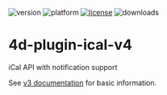 ![version](https://img.shields.io/badge/version-17%2B-3E8B93)
![platform](https://img.shields.io/static/v1?label=platform&message=mac-intel%20|%20mac-arm&color=blue)
[![license](https://img.shields.io/github/license/miyako/4d-plugin-ical-v4)](LICENSE)
![downloads](https://img.shields.io/github/downloads/miyako/4d-plugin-ical-v4/total)

# 4d-plugin-ical-v4

iCal API with notification support

See [v3 documentation](https://github.com/miyako/4d-plugin-ical-v3) for basic information.
